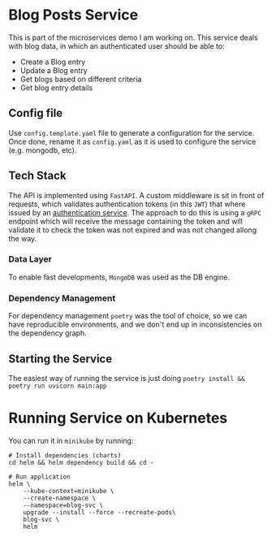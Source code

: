 # Blog Posts Service

This is part of the microservices demo I am working on. This service deals with blog data, in which an authenticated user should be able to:

* Create a Blog entry
* Update a Blog entry
* Get blogs based on different criteria
* Get blog entry details

## Config file

Use `config.template.yaml` file to generate a configuration for the service. Once done, rename it as `config.yaml` as it is used to configure the service (e.g. mongodb, etc).

## Tech Stack

The API is implemented using `FastAPI`. A custom middleware is sit in front of requests, which validates authentication tokens (in this `JWT`) that where issued by an [authentication service](https://github.com/dpalmasan/go-auth-microservice). The approach to do this is using a `gRPC` endpoint which will receive the message containing the token and will validate it to check the token was not expired and was not changed allong the way.

### Data Layer

To enable fast developments, `MongoDB` was used as the DB engine.

### Dependency Management

For dependency management `poetry` was the tool of choice, so we can have reproducible environments, and we don't end up in inconsistencies on the dependency graph.

## Starting the Service

The easiest way of running the service is just doing `poetry install && poetry run uvicorn main:app`

# Running Service on Kubernetes

You can run it in `minikube` by running:

```
# Install dependencies (charts)
cd helm && helm dependency build && cd -

# Run application
helm \
    --kube-context=minikube \
    --create-namespace \
    --namespace=blog-svc \
    upgrade --install --force --recreate-pods\
    blog-svc \
    helm
```